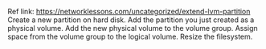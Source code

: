 
Ref link: https://networklessons.com/uncategorized/extend-lvm-partition
Create a new partition on hard disk.
Add the partition you just created as a physical volume.
Add the new physical volume to the volume group.
Assign space from the volume group to the logical volume.
Resize the filesystem.
